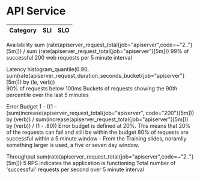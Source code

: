 # API Service

| Category     | SLI | SLO                                                                                                         |
|--------------|-----|-------------------------------------------------------------------------------------------------------------|



Availability
sum (rate(apiserver_request_total{job="apiserver",code=~"2.."}[5m])) / sum (rate(apiserver_request_total{job="apiserver"}[5m])) 
99% of successful 200 web requests per 5 minute interval   



Latency
histogram_quantile(0.90, sum(rate(apiserver_request_duration_seconds_bucket{job="apiserver"}[5m])) by (le, verb))    
90% of requests below 100ms
Buckets of requests showing the 90th percentile over the last 5 minutes



Error Budget
1 - ((1 - (sum(increase(apiserver_request_total{job="apiserver", code="200"}[5m])) by (verb)) /  sum(increase(apiserver_request_total{job="apiserver"}[5m])) by (verb)) / (1 - .80))
Error budget is defined at 20%. 
This means that 20% of the requests can fail and still be within the budget
80% of requests are successful within a 5 minute window - From the Training slides, noramlly something larger is used, a five or seven day window.



Throughput
sum(rate(apiserver_request_total{job="apiserver",code=~"2.."}[5m]))
5 RPS indicates the application is functioning
Total number of 'successful' requests per second over 5 minute interval
